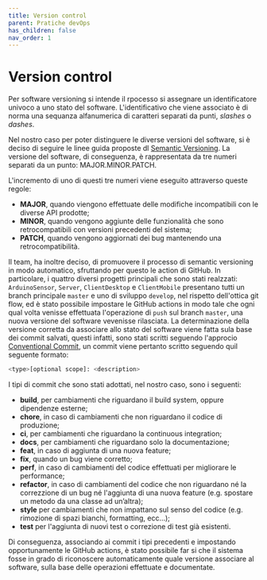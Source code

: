 ```yaml
---
title: Version control
parent: Pratiche devOps
has_children: false
nav_order: 1
---
```

# Version control

Per software versioning si intende il rpocesso si assegnare un identificatore univoco a uno stato del software. L'identificativo che viene associato è di norma una sequanza alfanumerica di caratteri separati da punti, _slashes_ o _dashes_.

Nel nostro caso per poter distinguere le diverse versioni del software, si è deciso di seguire le linee guida proposte dl [Semantic Versioning](https://semver.org/). La versione del software, di conseguenza, è rappresentata da tre numeri separati da un punto: MAJOR.MINOR.PATCH.

L'incremento di uno di questi tre numeri viene eseguito attraverso queste regole:

- **MAJOR**, quando viengono effettuate delle modifiche incompatibili con le diverse API prodotte;
- **MINOR**, quando vengono aggiunte delle funzionalità che sono retrocompatibili con versioni precedenti del sistema;
- **PATCH**, quando vengono aggiornati dei bug mantenendo una retrocompatibilità.

Il team, ha inoltre deciso, di promuovere il processo di semantic versioning in modo automatico, sfruttando per questo le action di GitHub. In particolare, i quattro diversi progetti principali che sono stati realzzati: `ArduinoSensor`, `Server`, `ClientDesktop` e `ClientMobile` presentano tutti un branch principale `master` e uno di sviluppo `develop`, nel rispetto dell'ottica git flow, ed è stato possibile impostare le GitHub actions in modo tale che ogni qual volta venisse effettuata l'operazione di `push` sul branch `master`, una nuova versione del software vevenisse rilasciata. La determinazione della versione corretta da associare allo stato del software viene fatta sula base dei commit salvati, questi infatti, sono stati scritti seguendo l'approcio [Conventional Commit](https://www.conventionalcommits.org/en/v1.0.0/), un commit viene pertanto scritto seguendo quil seguente formato:

```bash
<type>[optional scope]: <description>
```

I tipi di commit che sono stati adottati, nel nostro caso, sono i seguenti: 

- **build**, per cambiamenti che riguardano il build system, oppure
dipendenze esterne;
- **chore**, in caso di cambiamenti che non riguardano il codice di produzione;
- **ci**, per cambiamenti che riguardano la continuous integration;
- **docs**, per cambiamenti che riguardano solo la documentazione;
- **feat**, in caso di aggiunta di una nuova feature;
- **fix**, quando un bug viene corretto;
- **perf**, in caso di cambiamenti del codice effettuati per migliorare le performance;
- **refactor**, in caso di cambiamenti del codice che non riguardano né la correzzione di un bug né l'aggiunta di una nuova feature (e.g. spostare un metodo da una classe ad un’altra);
- **style** per cambiamenti che non impattano sul senso del codice (e.g. rimozione di spazi bianchi, formatting, ecc…);
- **test** per l'aggiunta di nuovi test o correzione di test già esistenti.

Di conseguenza, associando ai commit i tipi precedenti e impostando opportunamente le GitHub actions, è stato possibile far si che il sistema fosse in grado di riconoscere automaticamente quale versione associare al software, sulla base delle operazioni effettuate e documentate.
